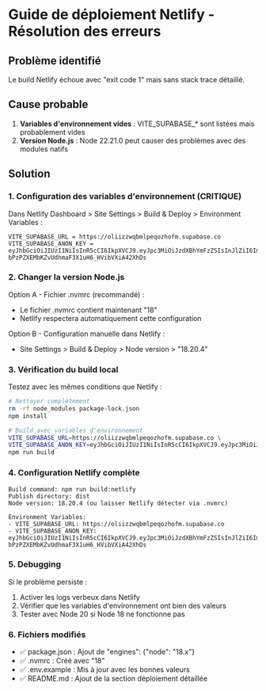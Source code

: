 # Guide de déploiement Netlify - Résolution des erreurs

## Problème identifié
Le build Netlify échoue avec "exit code 1" mais sans stack trace détaillé.

## Cause probable
1. **Variables d'environnement vides** : VITE_SUPABASE_* sont listées mais probablement vides
2. **Version Node.js** : Node 22.21.0 peut causer des problèmes avec des modules natifs

## Solution

### 1. Configuration des variables d'environnement (CRITIQUE)

Dans Netlify Dashboard > Site Settings > Build & Deploy > Environment Variables :

```
VITE_SUPABASE_URL = https://oliizzwqbmlpeqozhofm.supabase.co
VITE_SUPABASE_ANON_KEY = eyJhbGciOiJIUzI1NiIsInR5cCI6IkpXVCJ9.eyJpc3MiOiJzdXBhYmFzZSIsInJlZiI6Im9saWl6endxYm1scGVxb3pob2ZtIiwicm9sZSI6ImFub24iLCJpYXQiOjE3NTkzOTU5MzYsImV4cCI6MjA3NDk3MTkzNn0.G_E-bPzPZXEMbKZvUdhmaF3X1uH6_HVibVXiA42XhDs
```

### 2. Changer la version Node.js

Option A - Fichier .nvmrc (recommandé) :
- Le fichier .nvmrc contient maintenant "18"
- Netlify respectera automatiquement cette configuration

Option B - Configuration manuelle dans Netlify :
- Site Settings > Build & Deploy > Node version > "18.20.4"

### 3. Vérification du build local

Testez avec les mêmes conditions que Netlify :

```bash
# Nettoyer complètement
rm -rf node_modules package-lock.json
npm install

# Build avec variables d'environnement
VITE_SUPABASE_URL=https://oliizzwqbmlpeqozhofm.supabase.co \
VITE_SUPABASE_ANON_KEY=eyJhbGciOiJIUzI1NiIsInR5cCI6IkpXVCJ9.eyJpc3MiOiJzdXBhYmFzZSIsInJlZiI6Im9saWl6endxYm1scGVxb3pob2ZtIiwicm9sZSI6ImFub24iLCJpYXQiOjE3NTkzOTU5MzYsImV4cCI6MjA3NDk3MTkzNn0.G_E-bPzPZXEMbKZvUdhmaF3X1uH6_HVibVXiA42XhDs \
npm run build
```

### 4. Configuration Netlify complète

```
Build command: npm run build:netlify
Publish directory: dist
Node version: 18.20.4 (ou laisser Netlify détecter via .nvmrc)

Environment Variables:
- VITE_SUPABASE_URL: https://oliizzwqbmlpeqozhofm.supabase.co
- VITE_SUPABASE_ANON_KEY: eyJhbGciOiJIUzI1NiIsInR5cCI6IkpXVCJ9.eyJpc3MiOiJzdXBhYmFzZSIsInJlZiI6Im9saWl6endxYm1scGVxb3pob2ZtIiwicm9sZSI6ImFub24iLCJpYXQiOjE3NTkzOTU5MzYsImV4cCI6MjA3NDk3MTkzNn0.G_E-bPzPZXEMbKZvUdhmaF3X1uH6_HVibVXiA42XhDs
```

### 5. Debugging

Si le problème persiste :
1. Activer les logs verbeux dans Netlify
2. Vérifier que les variables d'environnement ont bien des valeurs
3. Tester avec Node 20 si Node 18 ne fonctionne pas

### 6. Fichiers modifiés

- ✅ package.json : Ajout de "engines": {"node": "18.x"}
- ✅ .nvmrc : Créé avec "18"
- ✅ .env.example : Mis à jour avec les bonnes valeurs
- ✅ README.md : Ajout de la section déploiement détaillée
